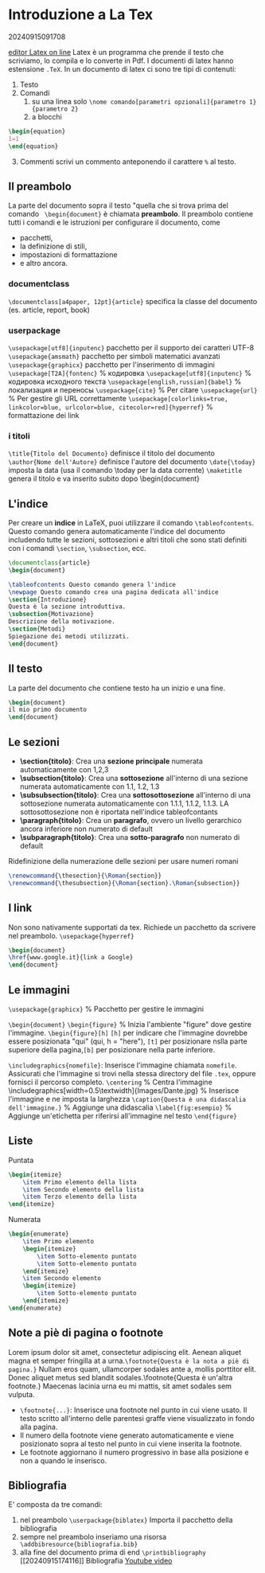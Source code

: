 # Introduzione a La Tex

20240915091708

[editor Latex on line](https://it.overleaf.com/)
Latex è un programma che prende il testo che scriviamo, lo compila e lo converte in Pdf.
I documenti di latex hanno estensione ``.TeX``.
In un documento di latex ci sono tre tipi di contenuti:

1. Testo
2. Comandi
    1. su una linea solo ``\nome comando[parametri opzionali]{parametro 1}{parametro 2}``
    2. a blocchi
```tex
\begin{equation}
1=1
\end{equation}
```
3. Commenti
   	scrivi un commento anteponendo il carattere ``%`` al testo.

## Il preambolo

La parte del documento sopra il testo "quella che si trova prima del comando
` \begin{document}` è chiamata **preambolo**. Il preambolo contiene tutti i comandi e le istruzioni per configurare il documento, come
- pacchetti,
- la definizione di stili,
- impostazioni di formattazione
- e altro ancora. 
 
### documentclass
`\documentclass[a4paper, 12pt]{article}` specifica la classe del documento (es. article, report, book)
### userpackage
`\usepackage[utf8]{inputenc}` pacchetto per il supporto dei caratteri UTF-8
`\usepackage{amsmath}` pacchetto per simboli matematici avanzati
`\usepackage{graphicx}` pacchetto per l'inserimento di immagini
`\usepackage[T2A]{fontenc}` % кодировка
`\usepackage[utf8]{inputenc}` % кодировка исходного текста
`\usepackage[english,russian]{babel}` % локализация и переносы
`\usepackage{cite}`  % Per citare
`\usepackage{url}` % Per gestire gli URL correttamente
`\usepackage[colorlinks=true, linkcolor=blue, urlcolor=blue, citecolor=red]{hyperref}` % formattazione dei link
### i titoli
`\title{Titolo del Documento}` definisce il titolo del documento
`\author{Nome dell'Autore}` definisce l'autore del documento
`\date{\today}` imposta la data (usa il comando \today per la data corrente)
`\maketitle` genera il titolo e va inserito subito dopo \begin{document}

## L'indice
Per creare un **indice** in LaTeX, puoi utilizzare il comando `\tableofcontents`. Questo comando genera automaticamente l'indice del documento includendo tutte le sezioni, sottosezioni e altri titoli che sono stati definiti con i comandi `\section`, `\subsection`, ecc.
```tex
\documentclass{article}
\begin{document}

\tableofcontents Questo comando genera l'indice
\newpage Questo comando crea una pagina dedicata all'indice
\section{Introduzione}
Questa è la sezione introduttiva.
\subsection{Motivazione}
Descrizione della motivazione.
\section{Metodi}
Spiegazione dei metodi utilizzati.
\end{document}
```
## Il testo
La parte del documento che contiene  testo ha un inizio e una fine.
```tex
\begin{document}
il mio primo documento
\end{document}
```
## Le sezioni
* **\section{titolo}**: Crea una **sezione principale** numerata automaticamente con 1,2,3
* **\subsection{titolo}**: Crea una **sottosezione** all'interno di una sezione numerata automaticamente con 1.1, 1.2, 1.3
* **\subsubsection{titolo}**: Crea una **sottosottosezione** all'interno di una sottosezione numerata automaticamente con 1.1.1, 1.1.2, 1.1.3. LA sottosottosezione non è riportata nell'indice tableofcontants
* **\paragraph{titolo}**: Crea un **paragrafo**, ovvero un livello gerarchico ancora inferiore non numerato di default
* **\subparagraph{titolo}**: Crea una **sotto-paragrafo** non numerato di default

Ridefinizione della numerazione delle sezioni per usare numeri romani 
```tex
\renewcommand{\thesection}{\Roman{section}}
\renewcommand{\thesubsection}{\Roman{section}.\Roman{subsection}}
```


## I link
Non sono nativamente supportati da tex. Richiede un pacchetto da scrivere nel preambolo.
`\usepackage{hyperref}`
```tex
\begin{document}
\href{www.google.it}{link a Google}
\end{document}
```

## Le immagini
`\usepackage{graphicx}`  % Pacchetto per gestire le immagini

`\begin{document}`
`\begin{figure}`  % Inizia l'ambiente "figure" dove gestire l'immagine.
`\begin{figure}[h]` `[h]` per indicare che l'immagine dovrebbe essere posizionata "qui" (qui, h = "here"), `[t]` per posizionare nslla parte superiore della pagina,`[b]` per posizionare  nella parte inferiore.


`\includegraphics{nomefile}`: Inserisce l'immagine chiamata `nomefile`.<br>Assicurati che l'immagine si trovi nella stessa directory del file `.tex`, oppure fornisci il percorso completo.
`\centering`  % Centra l'immagine
\includegraphics[width=0.5\textwidth]{Images/Dante.jpg}  % Inserisce l'immagine e ne imposta la larghezza
`\caption{Questa è una didascalia dell'immagine.}`  % Aggiunge una didascalia
`\label{fig:esempio}`  % Aggiunge un'etichetta per riferirsi all'immagine nel testo
`\end{figure}`

## Liste
Puntata
```tex
\begin{itemize}
    \item Primo elemento della lista
    \item Secondo elemento della lista
    \item Terzo elemento della lista
\end{itemize}
```
Numerata
```tex
\begin{enumerate}
    \item Primo elemento
    \begin{itemize}
        \item Sotto-elemento puntato
        \item Sotto-elemento puntato
    \end{itemize}
    \item Secondo elemento
    \begin{itemize}
        \item Sotto-elemento puntato
    \end{itemize}
\end{enumerate}
```
## Note a piè di pagina o footnote

Lorem ipsum dolor sit amet, consectetur adipiscing elit. Aenean aliquet magna et semper fringilla at a urna.`\footnote{Questa è la nota a piè di pagina.}` Nullam eros quam, ullamcorper sodales ante a, mollis porttitor elit. Donec aliquet metus sed blandit sodales.\footnote{Questa è un'altra footnote.} Maecenas lacinia urna eu mi mattis, sit amet sodales sem vulputa. 

* `\footnote{...}`: Inserisce una footnote nel punto in cui viene usato. Il testo scritto all'interno delle parentesi graffe viene visualizzato in fondo alla pagina.
* Il numero della footnote viene generato automaticamente e viene posizionato sopra al testo nel punto in cui viene inserita la footnote.
* Le footnote aggiornano il numero progressivo in base alla posizione e non a quando le inserisco.

## Bibliografia
E' composta da tre comandi:
 1. nel preambolo `\userpackage{biblatex}` Importa il pacchetto della bibliografia
 2. sempre nel preambolo inseriamo una risorsa` \addbibresource{bibliografia.bib}`
 3. alla fine del documento prima di end `\printbibliography `
[[20240915174116]]
   Bibliografia
  [Youtube video](https://www.youtube.com/watch?v=QY2zdhSY48M)